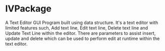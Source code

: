 # IVPackage

A Text Editor GUI Program built using data structure.
It's a text editor with limited features such, Add text line, Edit text line, Delete text line and Update Text Line within the editor.
There are parameters to assist insert, update and delete which can be used to perform edit at runtime within the text editor. 
